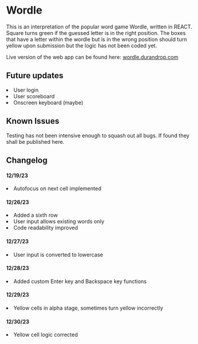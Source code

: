 # Wordle

This is an interpretation of the popular word game Wordle, written in REACT. Square turns green if the guessed letter is in the right position. The boxes that have a letter within the wordle but is in the wrong position should turn yellow upon submission but the logic has not been coded yet.

Live version of the web app can be found here: <a href="https://wordle.durandrop.com">wordle.durandrop.com</a>

## Future updates

<li>User login</li>
<li>User scoreboard</li>
<li>Onscreen keyboard (maybe)</li>

## Known Issues

Testing has not been intensive enough to squash out all bugs. If found they shall be published here.

## Changelog

#### 12/19/23
<li>Autofocus on next cell implemented</li>

#### 12/26/23
<li>Added a sixth row</li>
<li>User input allows existing words only</li>
<li>Code readability improved</li>

#### 12/27/23
<li>User input is converted to lowercase</li>

#### 12/28/23
<li>Added custom Enter key and Backspace key functions</li>

#### 12/29/23
<li>Yellow cells in alpha stage, sometimes turn yellow incorrectly</li>

#### 12/30/23
<li>Yellow cell logic corrected</li>